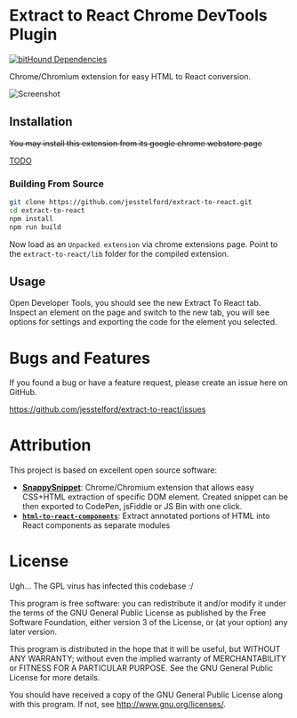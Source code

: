 # Extract to React Chrome DevTools Plugin

[![bitHound Dependencies](https://www.bithound.io/github/jesstelford/extract-to-react/badges/dependencies.svg)](https://www.bithound.io/github/jesstelford/extract-to-react/master/dependencies/npm)

Chrome/Chromium extension for easy HTML to React conversion.

![Screenshot](TODO)

## Installation

~~You may install this extension from its google chrome webstore page~~

[TODO](TODO)

### Building From Source

```bash
git clone https://github.com/jesstelford/extract-to-react.git
cd extract-to-react
npm install
npm run build
```

Now load as an `Unpacked extension` via chrome extensions page. Point to the
`extract-to-react/lib` folder for the compiled extension.

## Usage

Open Developer Tools, you should see the new Extract To React tab. Inspect an
element on the page and switch to the new tab, you will see options for settings
and exporting the code for the element you selected.

# Bugs and Features

If you found a bug or have a feature request, please create an issue here on
GitHub.

https://github.com/jesstelford/extract-to-react/issues

# Attribution

This project is based on excellent open source software:

* **[SnappySnippet](https://github.com/kdzwinel/SnappySnippet/issues)**:
  Chrome/Chromium extension that allows easy CSS+HTML extraction of specific DOM
  element. Created snippet can be then exported to CodePen, jsFiddle or JS Bin
  with one click.
* **[`html-to-react-components`](https://roman01la.github.io/html-to-react-components/)**:
  Extract annotated portions of HTML into React components as separate modules

# License

Ugh... The GPL virus has infected this codebase :/

This program is free software: you can redistribute it and/or modify
it under the terms of the GNU General Public License as published by
the Free Software Foundation, either version 3 of the License, or
(at your option) any later version.

This program is distributed in the hope that it will be useful,
but WITHOUT ANY WARRANTY; without even the implied warranty of
MERCHANTABILITY or FITNESS FOR A PARTICULAR PURPOSE.  See the
GNU General Public License for more details.

You should have received a copy of the GNU General Public License
along with this program.  If not, see <http://www.gnu.org/licenses/>.
